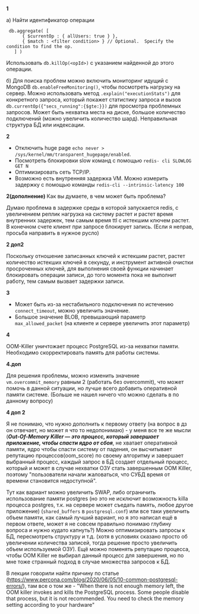 **1**

 a) Найти идентификатор операции 
 ```buildoutcfg
  db.aggregate( [
       { $currentOp : { allUsers: true } },
       { $match : <filter condition> } // Optional.  Specify the condition to find the op.
    ] )
```
Использовать ``db.killOp(<opId>)`` с указанием найденной до этого операции.

 б) Для поиска проблем можно включить мониторинг идущий с MongoDB ``db.enableFreeMonitoring()``, чтобы посмотреть нагрузку на сервер.
    Можно использовать метод ``.explain("executionStats")`` для конкретного запроса, который покажет статистику запроса и вызов ``db.currentOp({"secs_running":{$gte:}})`` для просмотра проблемных запросов.
   Может быть нехватка места на диске, большое количество подключений (можно увеличить количество шард).
   Неправильная структура БД или индексации.
 
**2**

* Отключить huge page ``echo never > /sys/kernel/mm/transparent_hugepage/enabled``.
* Посмотреть блокировки slow команд с помощью ``redis- cli SLOWLOG GET N ``
* Оптимизировать сеть TCP/IP.
* Возможно есть внутренняя задержка VM. Можно измерить задержку с помощью команды ``redis-cli --intrinsic-latency 100``

**2(дополнение)**
Как вы думаете, в чем может быть проблема?

Думаю проблема в задержке среды в которой запускается redis, с увеличением реплик нагрузка на систему растет и растет время внутренних задержек, тем самым время ttl с истекшим ключем растет. В конечном счете клиент при запросе блокирует запись.
(Если я неправ, просьба направить в нужное русло)

**2 доп2**

Поскольку отношение записанных ключей к истекшим растет, растет количество истекших ключей в секунду,
и инструмент активной очистки просроченных ключей, для выполнения своей функции начинает блокировать операции записи, 
до того момента пока не выполнит работу, тем самым вызвает задержки записи. 

**3**

* Может быть из-за нестабильного подключения по истечению ``connect_timeout``, можно увеличить значение.
* Большое значение BLOB, превышающий параметр ``max_allowed_packet`` (на клиенте и сервере увеличить этот параметр)

**4**

OOM-Killer уничтожает процесс PostgreSQL из-за нехватки памяти. Необходимо скорректировать память для работы системы.

**4.доп**

Для решения проблемы, можно изменить значение ``vm.overcommit_memory`` равным 2 (работать без overcommit), что может помочь в данной ситуации, но лучше всего добавить оперативной памяти системе.
(Больше не нашел ничего что можно сделать в по данному вопросу)

**4 доп 2**

Я не понимаю, что нужно дополнить к первому ответу (на вопрос в дз он отвечает, но может я что то недопонимаю) - у меня все те же мысли  (***Out-Of-Memory Killer — это процесс, который завершает приложение, чтобы спасти ядро от сбоя***, не хватает оперативной памяти, ядро чтобы спасти систему от падения, 
он  высчитывает репутацию процессов(oom_score) по своему алгоритму и завершает выбранный процесс, каждый запрос в БД создает отдельный процесс, который и может в случае нехватки ОЗУ стать завершенным OOM Killer,
поэтому "пользователи начали жаловаться, что СУБД время от времени становится недоступной".

Тут как вариант можно увеличить SWAP, либо ограничить использование памяти postgres (но это не исключит возможность killa процесса postgres, т.к. на сервере может съедать память, любое другое приложение) (``shared_buffers`` в ``postgresql.conf``) или все таки увеличить объем памяти, как самый лучший вариант, но я это написал ещё в первом ответе, может я не совсем правильно понимаю глубину вопроса и нужно кудато капнуть?) 
Можно оптимизировать запросы к БД, пересмотреть структуру и т.д. (хотя в условиях сказано просто об увеличении количества записей, тогда решение просто увеличить объем используемой ОЗУ).
Ещё можно поменять репутацию процесса, чтобы OOM Killer не выбирал данный процесс для завершения, но по мне тоже странный подход в случае множества запросов к БД.


В лекции говорили найти причину по статье 
(https://www.percona.com/blog/2020/06/05/10-common-postgresql-errors/),
там все о том же - 
"When there is not enough memory left, the OOM killer invokes and kills the PostgreSQL process. Some people disable that process, but it is not recommended. You need to check the memory setting according to your hardware" 


